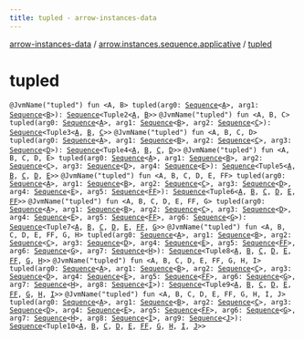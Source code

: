 ```yaml
---
title: tupled - arrow-instances-data
---
```


[arrow-instances-data](../index.html) / [arrow.instances.sequence.applicative](index.html) / [tupled](./tupled.html)

# tupled

`@JvmName("tupled") fun <A, B> tupled(arg0: `[`Sequence`](https://kotlinlang.org/api/latest/jvm/stdlib/kotlin.sequences/-sequence/index.html)`<`[`A`](tupled.html#A)`>, arg1: `[`Sequence`](https://kotlinlang.org/api/latest/jvm/stdlib/kotlin.sequences/-sequence/index.html)`<`[`B`](tupled.html#B)`>): `[`Sequence`](https://kotlinlang.org/api/latest/jvm/stdlib/kotlin.sequences/-sequence/index.html)`<Tuple2<`[`A`](tupled.html#A)`, `[`B`](tupled.html#B)`>>`
`@JvmName("tupled") fun <A, B, C> tupled(arg0: `[`Sequence`](https://kotlinlang.org/api/latest/jvm/stdlib/kotlin.sequences/-sequence/index.html)`<`[`A`](tupled.html#A)`>, arg1: `[`Sequence`](https://kotlinlang.org/api/latest/jvm/stdlib/kotlin.sequences/-sequence/index.html)`<`[`B`](tupled.html#B)`>, arg2: `[`Sequence`](https://kotlinlang.org/api/latest/jvm/stdlib/kotlin.sequences/-sequence/index.html)`<`[`C`](tupled.html#C)`>): `[`Sequence`](https://kotlinlang.org/api/latest/jvm/stdlib/kotlin.sequences/-sequence/index.html)`<Tuple3<`[`A`](tupled.html#A)`, `[`B`](tupled.html#B)`, `[`C`](tupled.html#C)`>>`
`@JvmName("tupled") fun <A, B, C, D> tupled(arg0: `[`Sequence`](https://kotlinlang.org/api/latest/jvm/stdlib/kotlin.sequences/-sequence/index.html)`<`[`A`](tupled.html#A)`>, arg1: `[`Sequence`](https://kotlinlang.org/api/latest/jvm/stdlib/kotlin.sequences/-sequence/index.html)`<`[`B`](tupled.html#B)`>, arg2: `[`Sequence`](https://kotlinlang.org/api/latest/jvm/stdlib/kotlin.sequences/-sequence/index.html)`<`[`C`](tupled.html#C)`>, arg3: `[`Sequence`](https://kotlinlang.org/api/latest/jvm/stdlib/kotlin.sequences/-sequence/index.html)`<`[`D`](tupled.html#D)`>): `[`Sequence`](https://kotlinlang.org/api/latest/jvm/stdlib/kotlin.sequences/-sequence/index.html)`<Tuple4<`[`A`](tupled.html#A)`, `[`B`](tupled.html#B)`, `[`C`](tupled.html#C)`, `[`D`](tupled.html#D)`>>`
`@JvmName("tupled") fun <A, B, C, D, E> tupled(arg0: `[`Sequence`](https://kotlinlang.org/api/latest/jvm/stdlib/kotlin.sequences/-sequence/index.html)`<`[`A`](tupled.html#A)`>, arg1: `[`Sequence`](https://kotlinlang.org/api/latest/jvm/stdlib/kotlin.sequences/-sequence/index.html)`<`[`B`](tupled.html#B)`>, arg2: `[`Sequence`](https://kotlinlang.org/api/latest/jvm/stdlib/kotlin.sequences/-sequence/index.html)`<`[`C`](tupled.html#C)`>, arg3: `[`Sequence`](https://kotlinlang.org/api/latest/jvm/stdlib/kotlin.sequences/-sequence/index.html)`<`[`D`](tupled.html#D)`>, arg4: `[`Sequence`](https://kotlinlang.org/api/latest/jvm/stdlib/kotlin.sequences/-sequence/index.html)`<`[`E`](tupled.html#E)`>): `[`Sequence`](https://kotlinlang.org/api/latest/jvm/stdlib/kotlin.sequences/-sequence/index.html)`<Tuple5<`[`A`](tupled.html#A)`, `[`B`](tupled.html#B)`, `[`C`](tupled.html#C)`, `[`D`](tupled.html#D)`, `[`E`](tupled.html#E)`>>`
`@JvmName("tupled") fun <A, B, C, D, E, FF> tupled(arg0: `[`Sequence`](https://kotlinlang.org/api/latest/jvm/stdlib/kotlin.sequences/-sequence/index.html)`<`[`A`](tupled.html#A)`>, arg1: `[`Sequence`](https://kotlinlang.org/api/latest/jvm/stdlib/kotlin.sequences/-sequence/index.html)`<`[`B`](tupled.html#B)`>, arg2: `[`Sequence`](https://kotlinlang.org/api/latest/jvm/stdlib/kotlin.sequences/-sequence/index.html)`<`[`C`](tupled.html#C)`>, arg3: `[`Sequence`](https://kotlinlang.org/api/latest/jvm/stdlib/kotlin.sequences/-sequence/index.html)`<`[`D`](tupled.html#D)`>, arg4: `[`Sequence`](https://kotlinlang.org/api/latest/jvm/stdlib/kotlin.sequences/-sequence/index.html)`<`[`E`](tupled.html#E)`>, arg5: `[`Sequence`](https://kotlinlang.org/api/latest/jvm/stdlib/kotlin.sequences/-sequence/index.html)`<`[`FF`](tupled.html#FF)`>): `[`Sequence`](https://kotlinlang.org/api/latest/jvm/stdlib/kotlin.sequences/-sequence/index.html)`<Tuple6<`[`A`](tupled.html#A)`, `[`B`](tupled.html#B)`, `[`C`](tupled.html#C)`, `[`D`](tupled.html#D)`, `[`E`](tupled.html#E)`, `[`FF`](tupled.html#FF)`>>`
`@JvmName("tupled") fun <A, B, C, D, E, FF, G> tupled(arg0: `[`Sequence`](https://kotlinlang.org/api/latest/jvm/stdlib/kotlin.sequences/-sequence/index.html)`<`[`A`](tupled.html#A)`>, arg1: `[`Sequence`](https://kotlinlang.org/api/latest/jvm/stdlib/kotlin.sequences/-sequence/index.html)`<`[`B`](tupled.html#B)`>, arg2: `[`Sequence`](https://kotlinlang.org/api/latest/jvm/stdlib/kotlin.sequences/-sequence/index.html)`<`[`C`](tupled.html#C)`>, arg3: `[`Sequence`](https://kotlinlang.org/api/latest/jvm/stdlib/kotlin.sequences/-sequence/index.html)`<`[`D`](tupled.html#D)`>, arg4: `[`Sequence`](https://kotlinlang.org/api/latest/jvm/stdlib/kotlin.sequences/-sequence/index.html)`<`[`E`](tupled.html#E)`>, arg5: `[`Sequence`](https://kotlinlang.org/api/latest/jvm/stdlib/kotlin.sequences/-sequence/index.html)`<`[`FF`](tupled.html#FF)`>, arg6: `[`Sequence`](https://kotlinlang.org/api/latest/jvm/stdlib/kotlin.sequences/-sequence/index.html)`<`[`G`](tupled.html#G)`>): `[`Sequence`](https://kotlinlang.org/api/latest/jvm/stdlib/kotlin.sequences/-sequence/index.html)`<Tuple7<`[`A`](tupled.html#A)`, `[`B`](tupled.html#B)`, `[`C`](tupled.html#C)`, `[`D`](tupled.html#D)`, `[`E`](tupled.html#E)`, `[`FF`](tupled.html#FF)`, `[`G`](tupled.html#G)`>>`
`@JvmName("tupled") fun <A, B, C, D, E, FF, G, H> tupled(arg0: `[`Sequence`](https://kotlinlang.org/api/latest/jvm/stdlib/kotlin.sequences/-sequence/index.html)`<`[`A`](tupled.html#A)`>, arg1: `[`Sequence`](https://kotlinlang.org/api/latest/jvm/stdlib/kotlin.sequences/-sequence/index.html)`<`[`B`](tupled.html#B)`>, arg2: `[`Sequence`](https://kotlinlang.org/api/latest/jvm/stdlib/kotlin.sequences/-sequence/index.html)`<`[`C`](tupled.html#C)`>, arg3: `[`Sequence`](https://kotlinlang.org/api/latest/jvm/stdlib/kotlin.sequences/-sequence/index.html)`<`[`D`](tupled.html#D)`>, arg4: `[`Sequence`](https://kotlinlang.org/api/latest/jvm/stdlib/kotlin.sequences/-sequence/index.html)`<`[`E`](tupled.html#E)`>, arg5: `[`Sequence`](https://kotlinlang.org/api/latest/jvm/stdlib/kotlin.sequences/-sequence/index.html)`<`[`FF`](tupled.html#FF)`>, arg6: `[`Sequence`](https://kotlinlang.org/api/latest/jvm/stdlib/kotlin.sequences/-sequence/index.html)`<`[`G`](tupled.html#G)`>, arg7: `[`Sequence`](https://kotlinlang.org/api/latest/jvm/stdlib/kotlin.sequences/-sequence/index.html)`<`[`H`](tupled.html#H)`>): `[`Sequence`](https://kotlinlang.org/api/latest/jvm/stdlib/kotlin.sequences/-sequence/index.html)`<Tuple8<`[`A`](tupled.html#A)`, `[`B`](tupled.html#B)`, `[`C`](tupled.html#C)`, `[`D`](tupled.html#D)`, `[`E`](tupled.html#E)`, `[`FF`](tupled.html#FF)`, `[`G`](tupled.html#G)`, `[`H`](tupled.html#H)`>>`
`@JvmName("tupled") fun <A, B, C, D, E, FF, G, H, I> tupled(arg0: `[`Sequence`](https://kotlinlang.org/api/latest/jvm/stdlib/kotlin.sequences/-sequence/index.html)`<`[`A`](tupled.html#A)`>, arg1: `[`Sequence`](https://kotlinlang.org/api/latest/jvm/stdlib/kotlin.sequences/-sequence/index.html)`<`[`B`](tupled.html#B)`>, arg2: `[`Sequence`](https://kotlinlang.org/api/latest/jvm/stdlib/kotlin.sequences/-sequence/index.html)`<`[`C`](tupled.html#C)`>, arg3: `[`Sequence`](https://kotlinlang.org/api/latest/jvm/stdlib/kotlin.sequences/-sequence/index.html)`<`[`D`](tupled.html#D)`>, arg4: `[`Sequence`](https://kotlinlang.org/api/latest/jvm/stdlib/kotlin.sequences/-sequence/index.html)`<`[`E`](tupled.html#E)`>, arg5: `[`Sequence`](https://kotlinlang.org/api/latest/jvm/stdlib/kotlin.sequences/-sequence/index.html)`<`[`FF`](tupled.html#FF)`>, arg6: `[`Sequence`](https://kotlinlang.org/api/latest/jvm/stdlib/kotlin.sequences/-sequence/index.html)`<`[`G`](tupled.html#G)`>, arg7: `[`Sequence`](https://kotlinlang.org/api/latest/jvm/stdlib/kotlin.sequences/-sequence/index.html)`<`[`H`](tupled.html#H)`>, arg8: `[`Sequence`](https://kotlinlang.org/api/latest/jvm/stdlib/kotlin.sequences/-sequence/index.html)`<`[`I`](tupled.html#I)`>): `[`Sequence`](https://kotlinlang.org/api/latest/jvm/stdlib/kotlin.sequences/-sequence/index.html)`<Tuple9<`[`A`](tupled.html#A)`, `[`B`](tupled.html#B)`, `[`C`](tupled.html#C)`, `[`D`](tupled.html#D)`, `[`E`](tupled.html#E)`, `[`FF`](tupled.html#FF)`, `[`G`](tupled.html#G)`, `[`H`](tupled.html#H)`, `[`I`](tupled.html#I)`>>`
`@JvmName("tupled") fun <A, B, C, D, E, FF, G, H, I, J> tupled(arg0: `[`Sequence`](https://kotlinlang.org/api/latest/jvm/stdlib/kotlin.sequences/-sequence/index.html)`<`[`A`](tupled.html#A)`>, arg1: `[`Sequence`](https://kotlinlang.org/api/latest/jvm/stdlib/kotlin.sequences/-sequence/index.html)`<`[`B`](tupled.html#B)`>, arg2: `[`Sequence`](https://kotlinlang.org/api/latest/jvm/stdlib/kotlin.sequences/-sequence/index.html)`<`[`C`](tupled.html#C)`>, arg3: `[`Sequence`](https://kotlinlang.org/api/latest/jvm/stdlib/kotlin.sequences/-sequence/index.html)`<`[`D`](tupled.html#D)`>, arg4: `[`Sequence`](https://kotlinlang.org/api/latest/jvm/stdlib/kotlin.sequences/-sequence/index.html)`<`[`E`](tupled.html#E)`>, arg5: `[`Sequence`](https://kotlinlang.org/api/latest/jvm/stdlib/kotlin.sequences/-sequence/index.html)`<`[`FF`](tupled.html#FF)`>, arg6: `[`Sequence`](https://kotlinlang.org/api/latest/jvm/stdlib/kotlin.sequences/-sequence/index.html)`<`[`G`](tupled.html#G)`>, arg7: `[`Sequence`](https://kotlinlang.org/api/latest/jvm/stdlib/kotlin.sequences/-sequence/index.html)`<`[`H`](tupled.html#H)`>, arg8: `[`Sequence`](https://kotlinlang.org/api/latest/jvm/stdlib/kotlin.sequences/-sequence/index.html)`<`[`I`](tupled.html#I)`>, arg9: `[`Sequence`](https://kotlinlang.org/api/latest/jvm/stdlib/kotlin.sequences/-sequence/index.html)`<`[`J`](tupled.html#J)`>): `[`Sequence`](https://kotlinlang.org/api/latest/jvm/stdlib/kotlin.sequences/-sequence/index.html)`<Tuple10<`[`A`](tupled.html#A)`, `[`B`](tupled.html#B)`, `[`C`](tupled.html#C)`, `[`D`](tupled.html#D)`, `[`E`](tupled.html#E)`, `[`FF`](tupled.html#FF)`, `[`G`](tupled.html#G)`, `[`H`](tupled.html#H)`, `[`I`](tupled.html#I)`, `[`J`](tupled.html#J)`>>`